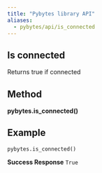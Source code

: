 ```yaml
---
title: "Pybytes library API"
aliases:
  - pybytes/api/is_connected
---
```


**Is connected**
----
  Returns true if connected

**Method**
----
**pybytes.is_connected()**

**Example**
----
`pybytes.is_connected()`

**Success Response**
`True`
